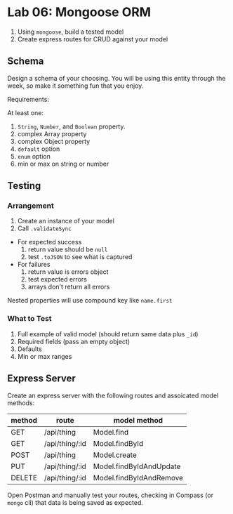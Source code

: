 Lab 06: Mongoose ORM
===

1. Using `mongoose`, build a tested model 
1. Create express routes for CRUD against your model

## Schema

Design a schema of your choosing. You will be using this entity through the week, so make it something fun that you enjoy.

Requirements:

At least one:

1. `String`, `Number`, and `Boolean` property.
1. complex Array property
1. complex Object property
1. `default` option
1. `enum` option
1. min or max on string or number

## Testing

### Arrangement

1. Create an instance of your model
1. Call `.validateSync`
  - For expected success
    1. return value should be `null`
    1. test `.toJSON` to see what is captured
  - For failures
    1. return value is errors object
    1. test expected errors
    1. arrays don't return all errors

Nested properties will use compound key like `name.first`

### What to Test

1. Full example of valid model (should return same data plus `_id`)
1. Required fields (pass an empty object)
1. Defaults
1. Min or max ranges

## Express Server

Create an express server with the following routes and assoicated model methods:

method | route | model method
---|---|---
GET | /api/thing | Model.find
GET | /api/thing/:id | Model.findById
POST | /api/thing | Model.create
PUT | /api/thing/:id | Model.findByIdAndUpdate
DELETE | /api/thing/:id | Model.findByIdAndRemove

Open Postman and manually test your routes, checking in Compass (or `mongo` cli) that data is being saved as expected.